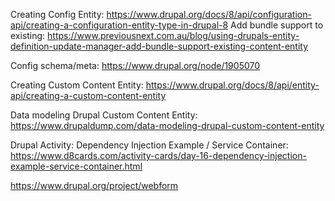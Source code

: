 Creating Config Entity:
https://www.drupal.org/docs/8/api/configuration-api/creating-a-configuration-entity-type-in-drupal-8
Add bundle support to existing:
https://www.previousnext.com.au/blog/using-drupals-entity-definition-update-manager-add-bundle-support-existing-content-entity

Config schema/meta:
https://www.drupal.org/node/1905070



Creating Custom Content Entity:
https://www.drupal.org/docs/8/api/entity-api/creating-a-custom-content-entity


Data modeling Drupal Custom Content Entity:
https://www.drupaldump.com/data-modeling-drupal-custom-content-entity

Drupal Activity: Dependency Injection Example / Service Container:
https://www.d8cards.com/activity-cards/day-16-dependency-injection-example-service-container.html



https://www.drupal.org/project/webform